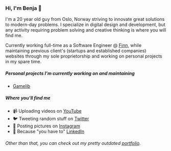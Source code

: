 ### Hi, I'm Benja 👋

I'm a 20 year old guy from Oslo, Norway striving to innovate great solutions to modern-day problems. I specialize in digital design and development, but any activity requiring problem solving and creative thinking is where you will find me.

Currently working full-time as a Software Engineer @ <a href="https://finn.no/">Finn</a>, while maintaining previous client's (startups and established companies) websites through my sole proprietorship and working on personal projects in my spare time.

##### Personal projects I'm currently working on and maintaining
* <a href="https://gamelib.app/">Gamelib</a>

##### Where you'll find me
* 📹 Uploading videos on <a href="https://youtube.com/benjaminakar/">YouTube</a>
* 🐦 Tweeting random stuff on <a href="https://twitter.com/benjaminakar/">Twitter</a>
* 📸 Posting pictures on <a href="https://instagram.com/benjaminakar">Instagram</a>
* 🤵 Because "you have to" <a href="https://www.linkedin.com/in/benjaminakar/">LinkedIn</a>

###### Other than that, you can check out my pretty outdated <a href="https://benjaminakar.com/">portfolio</a>.
